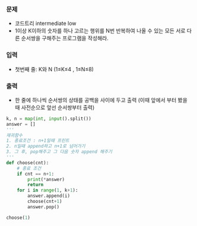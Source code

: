 ### 문제
* 코드트리 intermediate low
* 1이상 K이하의 숫자를 하나 고르는 행위를 N번 반복하여 나올 수 있는 모든 서로 다른 순서쌍을 구해주는 프로그램을 작성해라.

### 입력
* 첫번째 줄:  K와 N (1≤K≤4 , 1≤N≤8)

### 출력
* 한 줄에 하나씩 순서쌍의 상태를 공백을 사이에 두고 출력 (이때 앞에서 부터 봤을 때 사전순으로 앞선 순서쌍부터 출력)

```python
k, n = map(int, input().split())
answer = []
'''
재귀함수
1. 종료조건 : n+1일때 프린트
2. n일때 append하고 n+1로 넘어가기 
3. 그 후, pop해주고 그 다음 숫자 append 해주기
'''
def choose(cnt):
    # 종료 조건
    if cnt == n+1:
        print(*answer)
        return 
    for i in range(1, k+1):
        answer.append(i)
        choose(cnt+1)
        answer.pop()

choose(1)
```
